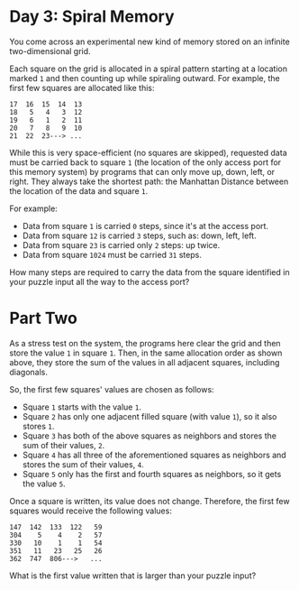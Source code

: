 # Day 3: Spiral Memory

You come across an experimental new kind of memory stored on an
infinite two-dimensional grid.

Each square on the grid is allocated in a spiral pattern starting at a
location marked `1` and then counting up while spiraling outward. For
example, the first few squares are allocated like this:

~~~
17  16  15  14  13
18   5   4   3  12
19   6   1   2  11
20   7   8   9  10
21  22  23---> ...
~~~

While this is very space-efficient (no squares are skipped), requested
data must be carried back to square `1` (the location of the only
access port for this memory system) by programs that can only move up,
down, left, or right. They always take the shortest path: the
Manhattan Distance between the location of the data and square `1`.

For example:

- Data from square `1` is carried `0` steps, since it's at the access
port.
- Data from square `12` is carried `3` steps, such as: down, left,
left.
- Data from square `23` is carried only `2` steps: up twice.
- Data from square `1024` must be carried `31` steps.

How many steps are required to carry the data from the square
identified in your puzzle input all the way to the access port?

# Part Two

As a stress test on the system, the programs here clear the grid and
then store the value `1` in square `1`. Then, in the same allocation
order as shown above, they store the sum of the values in all adjacent
squares, including diagonals.

So, the first few squares' values are chosen as follows:

- Square `1` starts with the value `1`.
- Square `2` has only one adjacent filled square (with value `1`), so
it also stores `1`.
- Square `3` has both of the above squares as neighbors and stores the
sum of their values, `2`.
- Square `4` has all three of the aforementioned squares as neighbors
and stores the sum of their values, `4`.
- Square `5` only has the first and fourth squares as neighbors, so it
gets the value `5`.

Once a square is written, its value does not change. Therefore, the
first few squares would receive the following values:

~~~
147  142  133  122   59
304    5    4    2   57
330   10    1    1   54
351   11   23   25   26
362  747  806--->   ...
~~~

What is the first value written that is larger than your puzzle input?
